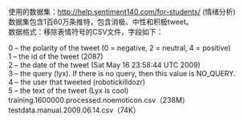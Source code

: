 使用的数据集：http://help.sentiment140.com/for-students/ (情绪分析)<br>
数据集包含1百60万条推特，包含消极、中性和积极tweet。<br>
数据格式：移除表情符号的CSV文件，字段如下：<br>


0 – the polarity of the tweet (0 = negative, 2 = neutral, 4 = positive)<br>
1 – the id of the tweet (2087)<br>
2 – the date of the tweet (Sat May 16 23:58:44 UTC 2009)<br>
3 – the query (lyx). If there is no query, then this value is NO_QUERY.<br>
4 – the user that tweeted (robotickilldozr)<br>
5 – the text of the tweet (Lyx is cool)<br>
training.1600000.processed.noemoticon.csv（238M）<br>
testdata.manual.2009.06.14.csv（74K）<br>
